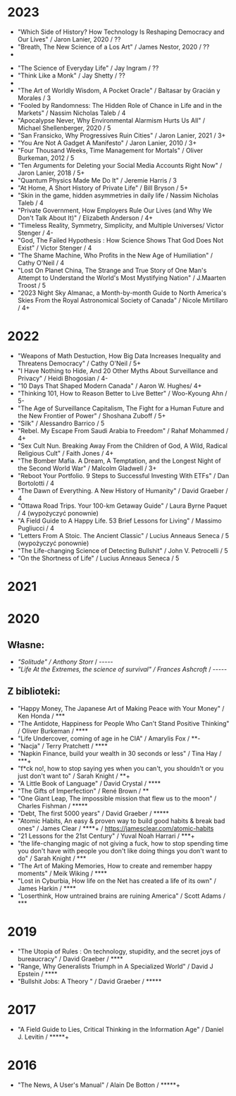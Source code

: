 

# 2023

- "Which Side of History?  How Technology Is Reshaping Democracy and Our Lives" / Jaron Lanier, 2020 / ??
- "Breath, The New Science of a Los Art" / James Nestor, 2020 / ??
- 
+ "The Science of Everyday Life" / Jay Ingram / ??
+ "Think Like a Monk" / Jay Shetty / ??
+ 
+ "The Art of Worldly Wisdom, A Pocket Oracle" / Baltasar by Gracián y Morales / 3
+ "Fooled by Randomness: The Hidden Role of Chance in Life and in the Markets" / Nassim Nicholas Taleb / 4 
+ "Apocalypse Never, Why Environmental Alarmism Hurts Us All" / Michael Shellenberger, 2020 / 5
+ "San Fransicko, Why Progressives Ruin Cities" / Jaron Lanier, 2021 / 3+
+ "You Are Not A Gadget A Manifesto" / Jaron Lanier, 2010 / 3+
+ "Four Thousand Weeks, Time Management for Mortals" / Oliver Burkeman, 2012 / 5
+ "Ten Arguments for Deleting your Social Media Accounts Right Now" / Jaron Lanier, 2018 / 5+
+ "Quantum Physics Made Me Do It" / Jeremie Harris / 3
+ "At Home, A Short History of Private Life" / Bill Bryson / 5+
+ "Skin in the game, hidden asymmetries in daily life / Nassim Nicholas Taleb / 4
+ "Private Government, How Employers Rule Our Lives (and Why We Don't Talk About It)" / Elizabeth Anderson / 4+
+ "Timeless Reality, Symmetry, Simplicity, and Multiple Universes/ Victor Stenger / 4-
+ "God, The Failed Hypothesis : How Science Shows That God Does Not Exist" / Victor Stenger / 4
+ "The Shame Machine, Who Profits in the New Age of Humiliation" / Cathy O'Neil / 4
+ "Lost On Planet China, The Strange and True Story of One Man's Attempt to Understand the World's Most Mystifying Nation" / J.Maarten Troost / 5
+ "2023 Night Sky Almanac, a Month-by-month Guide to North America's Skies From the Royal Astronomical Society of Canada" / Nicole Mirtillaro / 4+

# 2022

+ "Weapons of Math Destuction, How Big Data Increases Inequality and Threatens Democracy" / Cathy O'Neil / 5+
+ "I Have Nothing to Hide, And 20 Other Myths About Surveillance and Privacy" / Heidi Bhogosian / 4- 
+ "10 Days That Shaped Modern Canada" / Aaron W. Hughes/ 4+
+ "Thinking 101, How to Reason Better to Live Better" / Woo-Kyoung Ahn /  5-
+ "The Age of Surveillance Capitalism, The Fight for a Human Future and the New Frontier of Power" / Shoshana Zuboff / 5+
+ "Silk" / Alessandro Barrico / 5
+ "Rebel. My Escape From Saudi Arabia to Freedom" / Rahaf Mohammed / 4+
+ "Sex Cult Nun. Breaking Away From the Children of God, A Wild, Radical Religious Cult" / Faith Jones / 4+
+ "The Bomber Mafia. A Dream, A Temptation, and the Longest Night of the Second World War" / Malcolm Gladwell / 3+
+ "Reboot Your Portfolio. 9 Steps to Successful Investing With ETFs" / Dan Bortolotti / 4
+ "The Dawn of Everything. A New History of Humanity" / David Graeber / 4 
+ "Ottawa Road Trips. Your 100-km Getaway Guide" / Laura Byrne Paquet / 4 (wypożyczyć ponownie)
+ "A Field Guide to A Happy Life. 53 Brief Lessons for Living" / Massimo Pugliucci / 4
+ "Letters From A Stoic. The Ancient Classic" / Lucius Anneaus Seneca / 5 (wypożyczyć ponownie)
+ "The Life-changing Science of Detecting Bullshit" / John V. Petrocelli / 5
+ "On the Shortness of Life" / Lucius Anneaus Seneca / 5

# 2021

# 2020

## Własne:

- _"Solitude" / Anthony Storr_ / -----
- _"Life At the Extremes, the science of survival" / Frances Ashcroft_ / -----

## Z biblioteki:

+ "Happy Money, The Japanese Art of Making Peace with Your Money" / Ken Honda / ***
+ "The Antidote, Happiness for People Who Can't Stand Positive Thinking" / Oliver Burkeman / ****
+ "Life Undercover, coming of age in he CIA" / Amarylis Fox / **-
+ "Nacja" / Terry Pratchett / ****
+ "Napkin Finance, build your wealth in 30 seconds or less" / Tina Hay / ***+
+ "f*ck no!, how to stop saying yes when you can't, you shouldn't or you just don't want to" / Sarah Knight / **+
+ "A Little Book of Language" / David Crystal / ****
+ "The Gifts of Imperfection" / René Brown / **
+ "One Giant Leap, The impossible mission that flew us to the moon" / Charles Fishman / *****
+ "Debt, The first 5000 years" / David Graeber / *****
+ "Atomic Habits, An easy & proven way to build good habits & break bad ones" / James Clear / ****+ / https://jamesclear.com/atomic-habits
+ "21 Lessons for the 21st Century" / Yuval Noah Harrari / ***+
+ "the life-changing magic of not giving a fuck, how to stop spending time you don't have with people you don't like doing things you don't want to do" / Sarah Knight / ***
+ "The Art of Making Memories, How to create and remember happy moments" / Meik Wiking / ****
+ "Lost in Cyburbia, How life on the Net has created a life of its own" / James Harkin / ****
+ "Loserthink, How untrained brains are ruining America" / Scott Adams / ***

# 2019

+ "The Utopia of Rules : On technology, stupidity, and the secret joys of bureaucracy" / David Graeber / ****
+ "Range, Why Generalists Triumph in A Specialized World" / David J Epstein / ****
+ "Bullshit Jobs: A Theory " / David Graeber / *****

# 2017

+ "A Field Guide to Lies, Critical Thinking in the Information Age" / Daniel J. Levitin / *****+

# 2016

+ "The News, A User's Manual" / Alain De Botton / *****+


